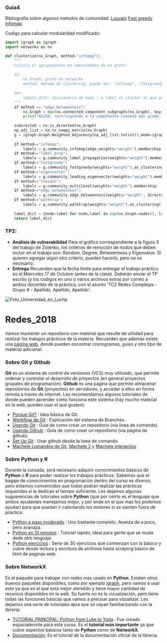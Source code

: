 ### Guia4

Bibliografia sobre algunos metodos de comunidad:
[Louvain](https://arxiv.org/pdf/0803.0476.pdf)
[Fast greedy](https://arxiv.org/pdf/cond-mat/0408187.pdf)
[Infomap](http://www.mapequation.org/)


Codigo para calcular modularidad modificado:

```python
import igraph as igraph
import networkx as nx

def clusterize(nx_Graph, method="infomap"):
    """
    Calcula el agrupamiento en comunidades de un grafo.
    
    In:
        nx_Graph: grafo de networkx
        method: metodo de clustering, puede ser: "infomap", "fastgreedy", "eigenvector", "louvain", "edge_betweenness","label_prop", "walktrap", ""
        
    Out:
        labels_dict: diccionario de nodo : a label al cluster al que pertenece.
    """
    if method == "edge_betweenness":
        nx_Graph = max(nx.connected_component_subgraphs(nx_Graph), key=len)#se queda con la componente más grande.
        print("AVISO: restringiendo a la componente connexa más grade. De otro modo falla el algoritmo de detección de comunidades edge_betweenness.")
    
    isdirected = nx.is_directed(nx_Graph)
    np_adj_list = nx.to_numpy_matrix(nx_Graph)
    g = igraph.Graph.Weighted_Adjacency(np_adj_list.tolist(),mode=igraph.ADJ_UPPER)
   
    if method=="infomap":
        labels = g.community_infomap(edge_weights="weight").membership
    if method=="label_prop":
        labels = g.community_label_propagation(weights="weight").membership
    if method=="fastgreedy":
        labels = g.community_fastgreedy(weights="weight").as_clustering().membership
    if method=="eigenvector":
        labels = g.community_leading_eigenvector(weights="weight").membership
    if method=="louvain":
        labels = g.community_multilevel(weights="weight").membership
    if method=="edge_betweenness":
        labels = g.community_edge_betweenness(weights="weight", directed=isdirected).as_clustering().membership
    if method=="walktrap":
        labels = g.community_walktrap(weights="weight").as_clustering().membership
    
    label_dict = {node:label for node,label in zip(nx_Graph.nodes(), labels)}
    return label_dict
```

### TP2:
* **Análisis de vulnerabilidad** Para el gráfico correspondiente a la figura 3 del trabajo de Zotenko, los criterios de remoción de nodos que deben incluir en el trabajo son: Random, Degree, Betweenness y Eigenvalue. Si quieren agregar algún otro criterio, pueden hacerlo, pero no es necesario.
* **Entrega** Recuerden que la fecha límite para entregar el trabajo práctico es el Miercoles 17 de Octubre (antes de la clase). Deberán enviar el TP escrito (y los codigos en uno o varios archivos extra) por correo a ambos docentes de la práctica, con el asunto 'TC2 Redes Complejas - Grupo # - Apellido, Apellido, Apellido'.


![Foto_Universidad_en_Lucha](https://github.com/gon-uri/Redes_2018/blob/master/Fotos/Foto_recortada.jpg)

# Redes_2018
Vamos mantener un repositorio con material que resulte de utilidad para realizar los trabajos prácticos de la materia. Recuerden que además existe una [página web](http://materias.df.uba.ar/redesa2018c2/), donde pueden encontrar cronogramas, guías y otro tipo de material adicional.

### Sobre Git y Github
**Git** es un sistema de control de versiones (VCS) muy utilizado, que permite ordenar y controlar el desarrollo de proyectos (en general proyectos grupales de programación). **Github** es una página que permite almacenar repositorios de **Git** (proyectos) en servidores, y acceder a ellos en forma remota a traves de internet.
Les recomendamos algunos tutoriales de donde pueden aprender como funciona este sistema (hay *mucho* material en la web, pueden usar el que gusten):

* [Porque Git?](https://guides.github.com/introduction/git-handbook/) : Idea básica de Git.
* [Workflow de Git](https://guides.github.com/introduction/flow/) : Explicación del sistema de Branches.
* [Usando Git](http://rogerdudler.github.io/git-guide/index.es.html) : Guía de como crear un repositorio (via linea de comando).
* [Usando Github](https://guides.github.com/activities/hello-world/) : Guía de como crear un repositorio (via página de github).
* [Set Up Git](https://help.github.com/articles/set-up-git/) : Usar github desde la linea de comando.
* [Machete comandos de Git](https://services.github.com/on-demand/downloads/github-git-cheat-sheet.pdf), [Machete 2](https://gist.github.com/davfre/8313299) y [Machete interactivo](http://ndpsoftware.com/git-cheatsheet.html#loc=stash;)


### Sobre Python y R
Durante la cursada, será necesario adquirir conocimientos básicos de **Python** o **R** para poder realizar los trabajos prácticos.  Sabemos que el bagaje de conocimientos en programación dentro del curso es diverso, pero estamos convencidos que todos podrán realizar las prácticas requeridas si le dedican el tiempo suficiente. Les dejamos algunas suguerencias de tutoriales sobre **Python** (que por ceirto es el lenguaje que ambos ayudantes manejamos mejor, y por ende en el que mas los podemos ayudar) para que puedan ir calentando los motores si se sienten fuera de práctica:

* [Python a paso moderado](https://www.programiz.com/python-programming/statement-indentation-comments) : Uno bastante completo. Avanza de a poco, pero avanaza.
* [Python en 10 minutos](https://www.stavros.io/tutorials/python/) : Tutorial rápido, ideal para gente que se muda dede otro lenguaje.
* [Python ejercicios](https://www.practicepython.org/) : Serie de 30 ejercicios que comienzan con lo básico y cubre desde lectura y escritura de archivos hasta scraping básico de html de paginas web. 

### Sobre NetworkX
Es el paquete para trabajar con redes mas usado en **Python**. Existen otros buenos paquetes disponibles, como por ejemplo [igraph](http://igraph.org/python/), pero vamos a usar este ya que es el que está mejor atendido y tiene mayor cantidad de recursos disponibles en la web. Su fuerte no es la vizualización, pero tiene todas las funciones básicas que vamos a precisar para vizualizar. Les dejamos una serie de tutoriales apra que se vayan familiarizando con la libreria:

* [TUTORIAL PRINCIPAL: Python from Luke to Yoda](https://github.com/gon-uri/Redes_2018/blob/master/Python%20from%20Luke%20to%20Yoda.ipynb) : Fue creado espacialemnte para este curso. Es el **tutorial más importante** ya que cubre aspectos básicos tanto de **Python** como de **NetworkX**.
* [Documentación](https://networkx.github.io/documentation/latest/tutorial.html): Es el tutorial de la documentación oficial de la libreria.
